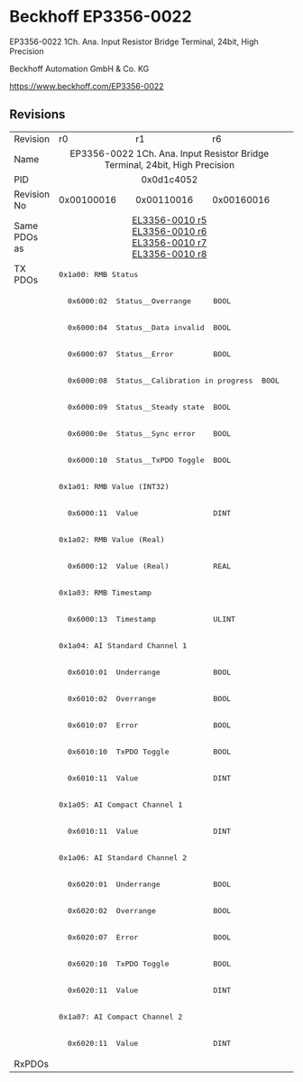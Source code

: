 # Beckhoff EP3356-0022

EP3356-0022 1Ch. Ana. Input Resistor Bridge Terminal, 24bit, High Precision

Beckhoff Automation GmbH & Co. KG

https://www.beckhoff.com/EP3356-0022

## Revisions
<table>
<tr >
<td>Revision</td>
<td>r0</td>
<td>r1</td>
<td>r6</td>
</tr>
<tr >
<td>Name</td>
<td colspan=3 align="center">EP3356-0022 1Ch. Ana. Input Resistor Bridge Terminal, 24bit, High Precision</td>
</tr>
<tr >
<td>PID</td>
<td colspan=3 align="center">0x0d1c4052</td>
</tr>
<tr >
<td>Revision No</td>
<td>0x00100016</td>
<td>0x00110016</td>
<td>0x00160016</td>
</tr>
<tr >
<td>Same PDOs as</td>
<td colspan=3 align="center"><a href="EL3356-0010">EL3356-0010 r5</a><br/><a href="EL3356-0010">EL3356-0010 r6</a><br/><a href="EL3356-0010">EL3356-0010 r7</a><br/><a href="EL3356-0010">EL3356-0010 r8</a></td>
</tr>
<tr class="txpdo pdosection">
<td rowspan=30 valign=top>TX PDOs</td>
<td colspan=3 align="left"><pre>0x1a00: RMB Status</pre></td>
<td></td>
</tr>
<tr class="txpdo">
<td colspan=3 align="left"><pre>  0x6000:02  Status__Overrange     BOOL</pre></td>
</tr>
<tr class="txpdo">
<td colspan=3 align="left"><pre>  0x6000:04  Status__Data invalid  BOOL</pre></td>
</tr>
<tr class="txpdo">
<td colspan=3 align="left"><pre>  0x6000:07  Status__Error         BOOL</pre></td>
</tr>
<tr class="txpdo">
<td colspan=3 align="left"><pre>  0x6000:08  Status__Calibration in progress  BOOL</pre></td>
</tr>
<tr class="txpdo">
<td colspan=3 align="left"><pre>  0x6000:09  Status__Steady state  BOOL</pre></td>
</tr>
<tr class="txpdo">
<td colspan=3 align="left"><pre>  0x6000:0e  Status__Sync error    BOOL</pre></td>
</tr>
<tr class="txpdo">
<td colspan=3 align="left"><pre>  0x6000:10  Status__TxPDO Toggle  BOOL</pre></td>
</tr>
<tr class="txpdo pdosection">
<td colspan=3 align="left"><pre>0x1a01: RMB Value (INT32)</pre></td>
</tr>
<tr class="txpdo">
<td colspan=3 align="left"><pre>  0x6000:11  Value                 DINT</pre></td>
</tr>
<tr class="txpdo pdosection">
<td colspan=3 align="left"><pre>0x1a02: RMB Value (Real)</pre></td>
</tr>
<tr class="txpdo">
<td colspan=3 align="left"><pre>  0x6000:12  Value (Real)          REAL</pre></td>
</tr>
<tr class="txpdo pdosection">
<td colspan=3 align="left"><pre>0x1a03: RMB Timestamp</pre></td>
</tr>
<tr class="txpdo">
<td colspan=3 align="left"><pre>  0x6000:13  Timestamp             ULINT</pre></td>
</tr>
<tr class="txpdo pdosection">
<td colspan=3 align="left"><pre>0x1a04: AI Standard Channel 1</pre></td>
</tr>
<tr class="txpdo">
<td colspan=3 align="left"><pre>  0x6010:01  Underrange            BOOL</pre></td>
</tr>
<tr class="txpdo">
<td colspan=3 align="left"><pre>  0x6010:02  Overrange             BOOL</pre></td>
</tr>
<tr class="txpdo">
<td colspan=3 align="left"><pre>  0x6010:07  Error                 BOOL</pre></td>
</tr>
<tr class="txpdo">
<td colspan=3 align="left"><pre>  0x6010:10  TxPDO Toggle          BOOL</pre></td>
</tr>
<tr class="txpdo">
<td colspan=3 align="left"><pre>  0x6010:11  Value                 DINT</pre></td>
</tr>
<tr class="txpdo pdosection">
<td colspan=3 align="left"><pre>0x1a05: AI Compact Channel 1</pre></td>
</tr>
<tr class="txpdo">
<td colspan=3 align="left"><pre>  0x6010:11  Value                 DINT</pre></td>
</tr>
<tr class="txpdo pdosection">
<td colspan=3 align="left"><pre>0x1a06: AI Standard Channel 2</pre></td>
</tr>
<tr class="txpdo">
<td colspan=3 align="left"><pre>  0x6020:01  Underrange            BOOL</pre></td>
</tr>
<tr class="txpdo">
<td colspan=3 align="left"><pre>  0x6020:02  Overrange             BOOL</pre></td>
</tr>
<tr class="txpdo">
<td colspan=3 align="left"><pre>  0x6020:07  Error                 BOOL</pre></td>
</tr>
<tr class="txpdo">
<td colspan=3 align="left"><pre>  0x6020:10  TxPDO Toggle          BOOL</pre></td>
</tr>
<tr class="txpdo">
<td colspan=3 align="left"><pre>  0x6020:11  Value                 DINT</pre></td>
</tr>
<tr class="txpdo pdosection">
<td colspan=3 align="left"><pre>0x1a07: AI Compact Channel 2</pre></td>
</tr>
<tr class="txpdo">
<td colspan=3 align="left"><pre>  0x6020:11  Value                 DINT</pre></td>
</tr>
<tr >
<td>RxPDOs</td>
<td colspan=3 align="left"></td>
</tr>
</table>
